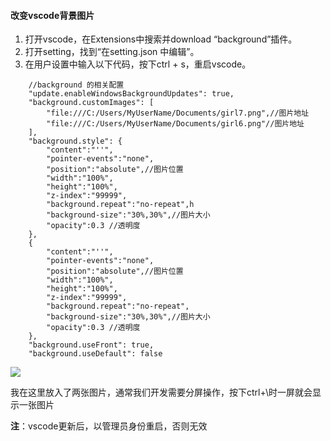 #### 改变vscode背景图片

1. 打开vscode，在Extensions中搜索并download “background”插件。
2. 打开setting，找到“在setting.json 中编辑”。
3. 在用户设置中输入以下代码，按下ctrl + s，重启vscode。
```JS
    //background 的相关配置
    "update.enableWindowsBackgroundUpdates": true,
    "background.customImages": [
        "file:///C:/Users/MyUserName/Documents/girl7.png",//图片地址
        "file:///C:/Users/MyUserName/Documents/girl6.png"//图片地址
    ],
    "background.style": {
        "content":"''",
        "pointer-events":"none",
        "position":"absolute",//图片位置
        "width":"100%",
        "height":"100%",
        "z-index":"99999",
        "background.repeat":"no-repeat",h
        "background-size":"30%,30%",//图片大小
        "opacity":0.3 //透明度
    },
    {
        "content":"''",
        "pointer-events":"none",
        "position":"absolute",//图片位置
        "width":"100%",
        "height":"100%",
        "z-index":"99999",
        "background.repeat":"no-repeat",
        "background-size":"30%,30%",//图片大小
        "opacity":0.3 //透明度
    },
    "background.useFront": true,
    "background.useDefault": false
```
![](https://act.weixin.qq.com/static/images/201906/2b2d67f80d4e10240954f2a7b84cdf50.png)

我在这里放入了两张图片，通常我们开发需要分屏操作，按下ctrl+\时一屏就会显示一张图片

**注**：vscode更新后，以管理员身份重启，否则无效